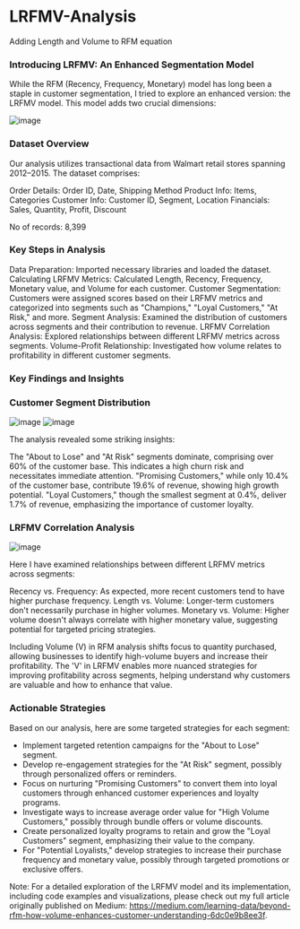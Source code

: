 # LRFMV-Analysis
Adding Length and Volume to RFM equation

### Introducing LRFMV: An Enhanced Segmentation Model
While the RFM (Recency, Frequency, Monetary) model has long been a staple in customer segmentation, I tried to explore an enhanced version: the LRFMV model. This model adds two crucial dimensions:

![image](https://github.com/user-attachments/assets/2951e30f-0cbf-4e2b-b713-f1d50203cf55)

### Dataset Overview
Our analysis utilizes transactional data from Walmart retail stores spanning 2012–2015. The dataset comprises:

Order Details: Order ID, Date, Shipping Method
Product Info: Items, Categories
Customer Info: Customer ID, Segment, Location
Financials: Sales, Quantity, Profit, Discount

No of records: 8,399 

### Key Steps in Analysis
Data Preparation: Imported necessary libraries and loaded the dataset.
Calculating LRFMV Metrics: Calculated Length, Recency, Frequency, Monetary value, and Volume for each customer.
Customer Segmentation: Customers were assigned scores based on their LRFMV metrics and categorized into segments such as "Champions," "Loyal Customers," "At Risk," and more.
Segment Analysis: Examined the distribution of customers across segments and their contribution to revenue.
LRFMV Correlation Analysis: Explored relationships between different LRFMV metrics across segments.
Volume-Profit Relationship: Investigated how volume relates to profitability in different customer segments.

### Key Findings and Insights
### Customer Segment Distribution
![image](https://github.com/user-attachments/assets/3e4b0d81-2e1f-4fe5-9524-d990a5ce3bf6)
![image](https://github.com/user-attachments/assets/ab9a0019-259f-4640-a1b0-1d0fbd72803e)

The analysis revealed some striking insights:

The "About to Lose" and "At Risk" segments dominate, comprising over 60% of the customer base. This indicates a high churn risk and necessitates immediate attention.
"Promising Customers," while only 10.4% of the customer base, contribute 19.6% of revenue, showing high growth potential.
"Loyal Customers," though the smallest segment at 0.4%, deliver 1.7% of revenue, emphasizing the importance of customer loyalty.

### LRFMV Correlation Analysis
![image](https://github.com/user-attachments/assets/5ccd1220-36e5-4657-98ac-7a5ea6ab9d87)

Here I have examined relationships between different LRFMV metrics across segments:

Recency vs. Frequency: As expected, more recent customers tend to have higher purchase frequency.
Length vs. Volume: Longer-term customers don't necessarily purchase in higher volumes.
Monetary vs. Volume: Higher volume doesn't always correlate with higher monetary value, suggesting potential for targeted pricing strategies.

Including Volume (V) in RFM analysis shifts focus to quantity purchased, allowing businesses to identify high-volume buyers and increase their profitability. The 'V' in LRFMV enables more nuanced strategies for improving profitability across segments, helping understand why customers are valuable and how to enhance that value.

### Actionable Strategies
Based on our analysis, here are some targeted strategies for each segment:

* Implement targeted retention campaigns for the "About to Lose" segment.
* Develop re-engagement strategies for the "At Risk" segment, possibly through personalized offers or reminders.
* Focus on nurturing "Promising Customers" to convert them into loyal customers through enhanced customer experiences and loyalty programs.
* Investigate ways to increase average order value for "High Volume Customers," possibly through bundle offers or volume discounts.
* Create personalized loyalty programs to retain and grow the "Loyal Customers" segment, emphasizing their value to the company.
* For "Potential Loyalists," develop strategies to increase their purchase frequency and monetary value, possibly through targeted promotions or exclusive offers.

Note: For a detailed exploration of the LRFMV model and its implementation, including code examples and visualizations, please check out my full article originally published on Medium: https://medium.com/learning-data/beyond-rfm-how-volume-enhances-customer-understanding-6dc0e9b8ee3f.
  
  

